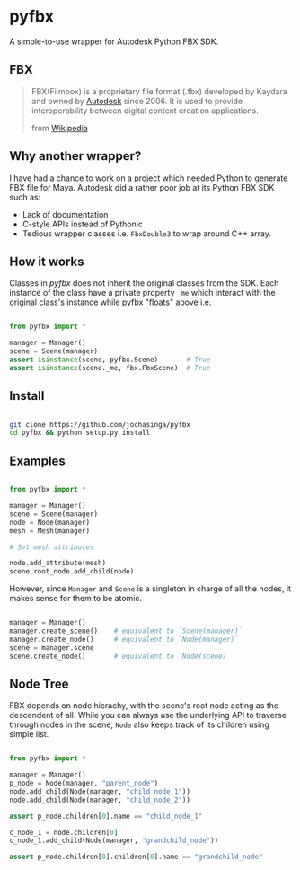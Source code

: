 pyfbx
======

A simple-to-use wrapper for Autodesk Python FBX SDK.

FBX
---
> FBX(Filmbox) is a proprietary file format (.fbx) developed by 
> Kaydara and owned by [Autodesk](https://en.wikipedia.org/wiki/Autodesk) 
> since 2006. It is used to provide interoperability between digital
> content creation applications. 
>
> from [Wikipedia](https://en.wikipedia.org/wiki/FBX)

Why another wrapper?
--------------------
I have had a chance to work on a project which needed Python to generate
FBX file for Maya. Autodesk did a rather poor job at its Python FBX SDK such as:

+ Lack of documentation
+ C-style APIs instead of Pythonic
+ Tedious wrapper classes i.e. `FbxDouble3` to wrap around C++ array.

How it works
------------
Classes in *pyfbx* does not inherit the original classes from the SDK. Each instance
of the class have a private property `_me` which interact with the original class's 
instance while pyfbx "floats" above i.e.

```python

from pyfbx import *

manager = Manager()
scene = Scene(manager)
assert isinstance(scene, pyfbx.Scene)       # True
assert isinstance(scene._me, fbx.FbxScene)  # True

```

Install
-------

```bash

git clone https://github.com/jochasinga/pyfbx
cd pyfbx && python setup.py install

```

Examples
--------

```python

from pyfbx import * 

manager = Manager()
scene = Scene(manager)
node = Node(manager)
mesh = Mesh(manager)

# Set mesh attributes 

node.add_attribute(mesh)
scene.root_node.add_child(node)

```

However, since `Manager` and `Scene` is a singleton in charge of all the  nodes, it makes 
sense for them to be atomic.

```python

manager = Manager()
manager.create_scene()    # equivalent to `Scene(manager)`
manager.create_node()     # equivalent to `Node(manager)`
scene = manager.scene
scene.create_node()       # equivalent to `Node(scene)

```

Node Tree
---------

FBX depends on node hierachy, with the scene's root node acting as the descendent of all. While
you can always use the underlying API to traverse through nodes in the scene, `Node` also keeps
track of its children using simple list.

```python

from pyfbx import *

manager = Manager()
p_node = Node(manager, "parent_node")
node.add_child(Node(manager, "child_node_1"))
node.add_child(Node(manager, "child_node_2"))

assert p_node.children[0].name == "child_node_1"

c_node_1 = node.children[0]
c_node_1.add_child(Node(manager, "grandchild_node"))

assert p_node.children[0].children[0].name == "grandchild_node"

```








